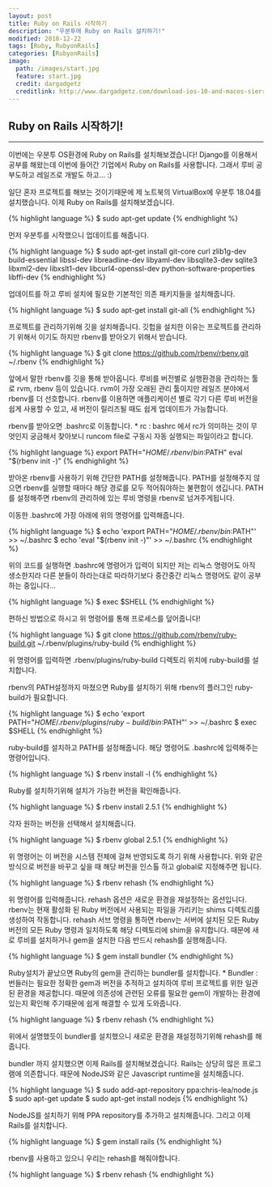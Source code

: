 ```yaml
---
layout: post
title: Ruby on Rails 시작하기
description: "우분투에 Ruby on Rails 설치하기!"
modified: 2018-12-22
tags: [Ruby, RubyonRails]
categories: [RubyonRails]
image:
  path: /images/start.jpg
  feature: start.jpg
  credit: dargadgetz
  creditlink: http://www.dargadgetz.com/download-ios-10-and-macos-sierra-wallpapers-for-iphone-ipad-and-mac/
---
```


## Ruby on Rails 시작하기!
* * *
이번에는 <span class="emphasis">우분투 OS환경</span>에 <span class="emphasis">Ruby on Rails</span>를 설치해보겠습니다!
Django를 이용해서 공부를 해왔는데 이번에 들어간 기업에서 Ruby on Rails를 사용합니다.
그래서 루비 공부도하고 레일즈로 개발도 하고... :)

일단 혼자 프로젝트를 해보는 것이기때문에 제 노트북의 <span class="emphasis">VirtualBox</span>에 
<span class="emphasis">우분투 18.04</span>를 설치했습니다. 
이제 Ruby on Rails를 설치해보겠습니다.

{% highlight language %}
  $ sudo apt-get update
{% endhighlight %}

먼저 우분투를 시작했으니 업데이트를 해줍니다. 

{% highlight language %}
  $ sudo apt-get install git-core curl zlib1g-dev build-essential libssl-dev libreadline-dev libyaml-dev libsqlite3-dev sqlite3 libxml2-dev libxslt1-dev libcurl4-openssl-dev python-software-properties libffi-dev
{% endhighlight %}

업데이트를 하고 루비 설치에 필요한 기본적인 의존 패키지들을 설치해줍니다.

{% highlight language %}
$ sudo apt-get install git-all
{% endhighlight %}

프로젝트를 관리하기위해 깃을 설치해줍니다. 
깃헙을 설치한 이유는 프로젝트를 관리하기 위해서 이기도 하지만 rbenv를 받아오기 위해서 받습니다.

{% highlight language %}
$ git clone https://github.com/rbenv/rbenv.git ~/.rbenv
{% endhighlight %}

앞에서 말한 <span class="emphasis">rbenv</span>를 깃을 통해 받아옵니다.
루비를 버전별로 실행환경을 관리하는 툴로 rvm, rbenv 등이 있습니다. 
rvm이 가장 오래된 관리 툴이지만 레일즈 분야에서 rbenv를 더 선호합니다. 
rbenv를 이용하면 애플리케이션 별로 각기 다른 루비 버전을 쉽게 사용할 수 있고, 
새 버전이 릴리즈될 때도 쉽게 업데이트가 가능합니다.

rbenv를 받아오면 <span class="emphasis">.bashrc</span>로 이동합니다.
<span class="reference">* rc : bashrc 에서 rc가 의미하는 것이 무엇인지 궁금해서 찾아보니 runcom file로 구동시 자동 실행되는
파일이라고 합니다.</span>

{% highlight language %}
export PATH="$HOME/.rbenv/bin:$PATH"
eval "$(rbenv init -)"
{% endhighlight %}

받아온 rbenv를 사용하기 위해 간단한 <span class="emphasis">PATH</span>를 설정해줍니다.
PATH를 설정해주지 않으면 rbenv를 실행할 때마다 해당 경로를 모두 적어줘야하는 불편함이 생깁니다.
PATH를 설정해주면 rbenv의 관리하에 있는 루비 명령을 rbenv로 넘겨주게됩니다.

이동한 .bashrc에 가장 아래에 위의 명령어를 입력해줍니다.

{% highlight language %}
$ echo 'export PATH="$HOME/.rbenv/bin:$PATH"' >> ~/.bashrc
$ echo 'eval "$(rbenv init -)"' >> ~/.bashrc
{% endhighlight %}

위의 코드를 실행하면 .bashrc에 명령어가 입력이 되지만 저는 리눅스 명령어도 아직 생소한지라
다른 분들이 하라는대로 따라하기보다 중간중간 리눅스 명령어도 같이 공부하는 중입니다...

{% highlight language %}
$ exec $SHELL
{% endhighlight %}

편하신 방법으로 하시고 위 명령어를 통해 프로세스를 덮어줍니다!

{% highlight language %}
$ git clone https://github.com/rbenv/ruby-build.git ~/.rbenv/plugins/ruby-build
{% endhighlight %}

위 명령어를 입력하면 .rbenv/plugins/ruby-build 디렉토리 위치에 <span class="emphasis">ruby-build</span>를 설치합니다.

rbenv의 PATH설정까지 마쳤으면 Ruby를 설치하기 위해 rbenv의 플러그인 ruby-build가 필요합니다.

{% highlight language %}
$ echo 'export PATH="$HOME/.rbenv/plugins/ruby-build/bin:$PATH"' >> ~/.bashrc
$ exec $SHELL
{% endhighlight %}

ruby-build를 설치하고 PATH를 설정해줍니다. 
해당 명령어도 .bashrc에 입력해주는 명령어입니다. 

{% highlight language %}
$ rbenv install -l
{% endhighlight %}

Ruby를 설치하기위해 설치가 가능한 버전을 확인해줍니다.

{% highlight language %}
$ rbenv install 2.5.1
{% endhighlight %}

각자 원하는 버전을 선택해서 설치해줍니다.

{% highlight language %}
$ rbenv global 2.5.1
{% endhighlight %}

위 명령어는 이 버전을 시스템 전체에 걸쳐 반영되도록 하기 위해 사용합니다. 
위와 같은 방식으로 버전을 바꾸고 싶을 때 해당 버전을 인스톨 하고 <span class="emphasis">global</span>로 지정해주면 됩니다.

{% highlight language %}
$ rbenv rehash
{% endhighlight %}

위 명령어를 입력해줍니다. rehash 옵션은 새로운 환경을 재설정하는 옵션입니다.
rbenv는 현재 활성화 된 Ruby 버전에서 사용되는 파일을 가리키는 shims 디렉토리를 생성하여
작동합니다. <span class="emphasis">rehash</span> 서브 명령을 통하면 rbenv는 서버에 설치된 모든 Ruby 버전의 모든 Ruby 명령과
일치하도록 해당 디렉토리에 shim을 유지합니다. 
때문에 새로 루비를 설치하거나 gem을 설치한 다음 반드시 rehash를 실행해줍니다.

{% highlight language %}
$ gem install bundler
{% endhighlight %}

Ruby설치가 끝났으면 Ruby의 gem을 관리하는 <span class="emphasis">bundler</span>를 설치합니다.
<span class="reference">* Bundler : 번들러는 필요한 정확한 gem과 버전을 추적하고 설치하여 루비 프로젝트를 위한 일관된
환경을 제공합니다. 때문에 의존성에 관련된 오류를 필요한 gem이 개발하는 환경에 있는지 확인해 주기때문에 쉽게 해결할 수 있게 도와줍니다. </span>

{% highlight language %}
$ rbenv rehash
{% endhighlight %}

위에서 설명했듯이 bundler를 설치했으니 새로운 환경을 재설정하기위해 rehash를 해줍니다.

bundler 까지 설치했으면 이제 Rails를 설치해보겠습니다.
Rails는 상당히 많은 프로그램에 의존합니다. 때문에 NodeJS와 같은 Javascript runtime을 설치해줍니다.

{% highlight language %}
$ sudo add-apt-repository ppa:chris-lea/node.js
$ sudo apt-get update
$ sudo apt-get install nodejs
{% endhighlight %}

NodeJS를 설치하기 위해 PPA repository를 추가하고 설치해줍니다.
그리고 이제 Rails를 설치합니다.

{% highlight language %}
$ gem install rails
{% endhighlight %}

rbenv를 사용하고 있으니 우리는 rehash를 해줘야합니다.

{% highlight language %}
$ rbenv rehash
{% endhighlight %}
